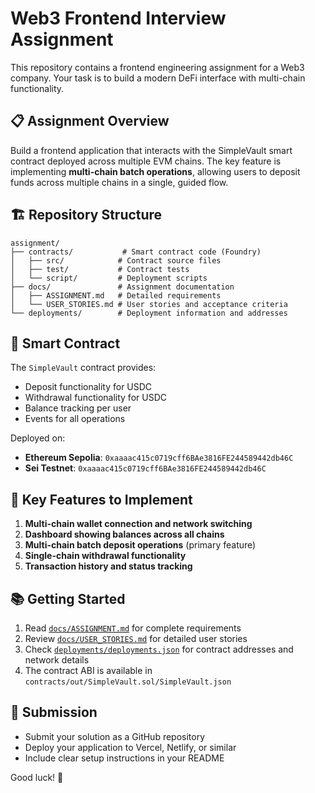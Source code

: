 # Web3 Frontend Interview Assignment

This repository contains a frontend engineering assignment for a Web3 company. Your task is to build a modern DeFi interface with multi-chain functionality.

## 📋 Assignment Overview

Build a frontend application that interacts with the SimpleVault smart contract deployed across multiple EVM chains. The key feature is implementing **multi-chain batch operations**, allowing users to deposit funds across multiple chains in a single, guided flow.

## 🏗️ Repository Structure

```
assignment/
├── contracts/           # Smart contract code (Foundry)
│   ├── src/            # Contract source files
│   ├── test/           # Contract tests
│   └── script/         # Deployment scripts
├── docs/               # Assignment documentation
│   ├── ASSIGNMENT.md   # Detailed requirements
│   └── USER_STORIES.md # User stories and acceptance criteria
└── deployments/        # Deployment information and addresses
```

## 🔧 Smart Contract

The `SimpleVault` contract provides:

- Deposit functionality for USDC
- Withdrawal functionality for USDC
- Balance tracking per user
- Events for all operations

Deployed on:

- **Ethereum Sepolia**: `0xaaaac415c0719cff6BAe3816FE244589442db46C`
- **Sei Testnet**: `0xaaaac415c0719cff6BAe3816FE244589442db46C`

## 🎯 Key Features to Implement

1. **Multi-chain wallet connection and network switching**
2. **Dashboard showing balances across all chains**
3. **Multi-chain batch deposit operations** (primary feature)
4. **Single-chain withdrawal functionality**
5. **Transaction history and status tracking**

## 📚 Getting Started

1. Read [`docs/ASSIGNMENT.md`](./docs/ASSIGNMENT.md) for complete requirements
2. Review [`docs/USER_STORIES.md`](./docs/USER_STORIES.md) for detailed user stories
3. Check [`deployments/deployments.json`](./deployments/deployments.json) for contract addresses and network details
4. The contract ABI is available in `contracts/out/SimpleVault.sol/SimpleVault.json`

## 📝 Submission

- Submit your solution as a GitHub repository
- Deploy your application to Vercel, Netlify, or similar
- Include clear setup instructions in your README

Good luck! 🚀
